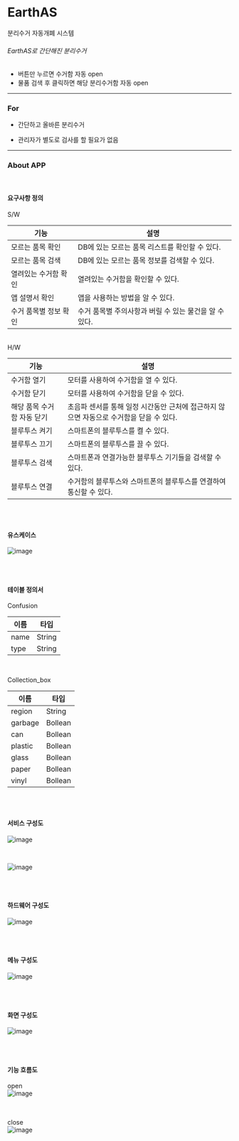 # EarthAS
분리수거 자동개폐 시스템


###### EarthAS로 간단해진 분리수거

- 버튼만 누르면 수거함 자동 open
- 물품 검색 후 클릭하면 해당 분리수거함 자동 open

-------

### For

- 간단하고 올바른 분리수거

- 관리자가 별도로 검사를 할 필요가 없음


----

### About APP

<br>

#### 요구사항 정의
S/W

기능 | 설명
-- | --
모르는 품목 확인 | DB에 있는 모르는 품목 리스트를 확인할 수 있다.
모르는 품목 검색 | DB에 있는 모르는 품목 정보를 검색할 수 있다.
열려있는 수거함 확인 | 열려있는 수거함을 확인할 수 있다.
앱 설명서 확인 | 앱을 사용하는 방법을 알 수 있다.
수거 품목별 정보 확인 | 수거 품목별 주의사항과 버릴 수 있는 물건을 알 수 있다.

<br>
H/W

기능 | 설명
-- | --
수거함 열기 | 모터를 사용하여 수거함을 열 수 있다.
수거함 닫기 | 모터를 사용하여 수거함을 닫을 수 있다.
해당 품목 수거함 자동 닫기 | 초음파 센서를 통해 일정 시간동안 근처에 접근하지 않으면 자동으로 수거함을 닫을 수 있다.
블루투스 켜기 | 스마트폰의 블루투스를 켤 수 있다.
블루투스 끄기 | 스마트폰의 블루투스를 끌 수 있다.
블루투스 검색 | 스마트폰과 연결가능한 블루투스 기기들을 검색할 수 있다.
블루투스 연결 | 수거함의 블루투스와 스마트폰의 블루투스를 연결하여 통신할 수 있다.


<br><br>

#### 유스케이스
![image](https://user-images.githubusercontent.com/57435148/107976299-ad028f80-6ffc-11eb-948e-5410d9166f5f.png)


<br><br>

#### 테이블 정의서
Confusion

이름 | 타입
-- | --
name | String
type | String

<br>

Collection_box

이름 | 타입
-- | --
region | String
garbage | Bollean
can | Bollean
plastic | Bollean
glass | Bollean
paper | Bollean
vinyl | Bollean

<br><br>

#### 서비스 구성도
![image](https://user-images.githubusercontent.com/57435148/107976399-d4f1f300-6ffc-11eb-891c-affaffd7da55.png)

<br>

![image](https://user-images.githubusercontent.com/57435148/107976428-e4713c00-6ffc-11eb-9dcc-4e77ea245a3c.png)

<br><br>

#### 하드웨어 구성도
![image](https://user-images.githubusercontent.com/57435148/107976472-f5ba4880-6ffc-11eb-983f-aad6a015e7a9.png)

<br><br>

#### 메뉴 구성도
![image](https://user-images.githubusercontent.com/57435148/107976517-0a96dc00-6ffd-11eb-8f3e-4020f53371c2.png)

<br><br>

#### 화면 구성도
![image](https://user-images.githubusercontent.com/57435148/107976570-1f736f80-6ffd-11eb-8d4c-4536e2ca548c.png)

<br><br>

#### 기능 흐름도
open
<br>
![image](https://user-images.githubusercontent.com/57435148/107976609-31eda900-6ffd-11eb-9927-85c33590209f.png)

<br><br>
close
<br>
![image](https://user-images.githubusercontent.com/57435148/107976661-45007900-6ffd-11eb-8fb1-75d49c649548.png)
